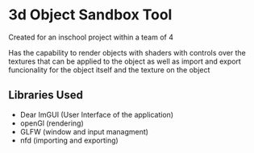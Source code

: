 # 3d Object Sandbox Tool
Created for an inschool project within a team of 4 

Has the capability to render objects with shaders with controls over the textures that can be applied to the object as well as import and export funcionality for the object itself and the texture on the object

## Libraries Used 
- Dear ImGUI (User Interface of the application) 
- openGl (rendering) 
- GLFW (window and input managment) 
- nfd (importing and exporting) 
